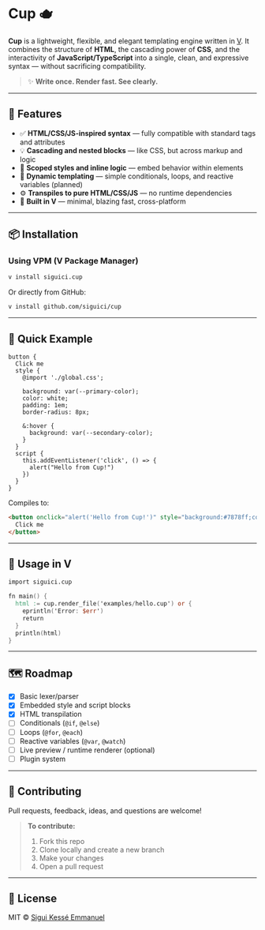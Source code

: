# Cup 🫖

**Cup** is a lightweight, flexible, and elegant templating engine written in
[V](https://vlang.io). It combines the structure of **HTML**, the cascading
power of **CSS**, and the interactivity of **JavaScript/TypeScript** into a
single, clean, and expressive syntax — without sacrificing compatibility.

> ✨ **Write once. Render fast. See clearly.**

---

## 🚀 Features

- ✅ **HTML/CSS/JS-inspired syntax** — fully compatible with standard tags and
  attributes  
- 💡 **Cascading and nested blocks** — like CSS, but across markup and logic  
- 🧠 **Scoped styles and inline logic** — embed behavior within elements  
- 🔄 **Dynamic templating** — simple conditionals, loops,
and reactive variables (planned)  
- ⚙️ **Transpiles to pure HTML/CSS/JS** — no runtime dependencies  
- 🦕 **Built in V** — minimal, blazing fast, cross-platform  

---

## 📦 Installation

### Using VPM (V Package Manager)

```bash
v install siguici.cup
````

Or directly from GitHub:

```bash
v install github.com/siguici/cup
```

---

## 🧪 Quick Example

```cup
button {
  Click me
  style {
    @import './global.css';

    background: var(--primary-color);
    color: white;
    padding: 1em;
    border-radius: 8px;

    &:hover {
      background: var(--secondary-color);
    }
  }
  script {
    this.addEventListener('click', () => {
      alert("Hello from Cup!")
    })
  }
}
```

Compiles to:

```html
<button onclick="alert('Hello from Cup!')" style="background:#7878ff;color:white;padding:1em;border-radius:8px;">
  Click me
</button>
```

---

## 🔧 Usage in V

```v
import siguici.cup

fn main() {
  html := cup.render_file('examples/hello.cup') or {
    eprintln('Error: $err')
    return
  }
  println(html)
}
```

---

## 🗺️ Roadmap

- [x] Basic lexer/parser
- [x] Embedded style and script blocks
- [x] HTML transpilation
- [ ] Conditionals (`@if`, `@else`)
- [ ] Loops (`@for`, `@each`)
- [ ] Reactive variables (`@var`, `@watch`)
- [ ] Live preview / runtime renderer (optional)
- [ ] Plugin system

---

## 🤝 Contributing

Pull requests, feedback, ideas, and questions are welcome!

> **To contribute:**
>
> 1. Fork this repo
> 2. Clone locally and create a new branch
> 3. Make your changes
> 4. Open a pull request

---

## 📜 License

MIT © [Sigui Kessé Emmanuel](https://github.com/siguici)
